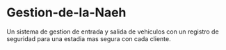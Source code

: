 # Gestion-de-la-Naeh
Un sistema de gestion de entrada y salida de vehiculos con un registro de seguridad para una estadia mas segura con cada cliente.
